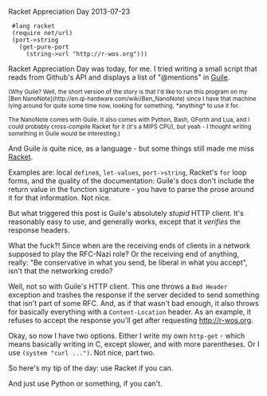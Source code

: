 Racket Appreciation Day
2013-07-23


     #lang racket
     (require net/url)
     (port->string
       (get-pure-port
         (string->url "http://r-wos.org")))

Racket Appreciation Day was today, for me. I tried writing a small script
that reads from Github's API and displays a list
of "@mentions" in [Guile](http://www.gnu.org/software/guile/).

<small>
(Why Guile? Well, the short version of the story is
that I'd like to run this program on my [Ben NanoNote](http://en.qi-hardware.com/wiki/Ben_NanoNote)
since I have that machine lying around for quite some time now,
looking for something, *anything* to use it for.

The NanoNote comes with Guile. It also comes with Python, Bash,
GForth and Lua, and I could probably cross-compile Racket for it
(it's a MIPS CPU), but yeah - I thought writing something in Guile
would be interesting.)
</small>

And Guile *is* quite nice, as a language - but some things
still made me miss [Racket](http://racket-lang.org).

Examples are: local `define`s, `let-values`, `port->string`, Racket's
`for` loop forms, and the quality of the documentation:
Guile's docs don't include the return value in the function signature - 
you have to parse the prose around it for that information. Not nice.

But what triggered this post is Guile's absolutely *stupid* HTTP client.
It's reasonably easy to use, and generally works, except that it
*verifies* the response headers.

What the fuck?! Since when are the receiving ends of clients in a
network supposed to play the RFC-Nazi role? Or the receiving end
of anything, really: "Be conservative in what you send, be liberal
in what you accept", isn't that the networking credo?

Well, not so with Guile's HTTP client. This one throws a `Bad Header` exception
and trashes the response if the server decided to send something that isn't
part of some RFC. And, as if that wasn't bad enough, it also throws
for basically everything with a `Content-Location` header. As an example,
it refuses to accept the response you'll get after
requesting <http://r-wos.org>.

Okay, so now I have two options. Either I write my own `http-get` - which means
basically writing in C, except slower, and with more parentheses.
Or I use `(system "curl ...")`. Not nice, part two.

So here's my tip of the day: use Racket if you can.

And just use Python or something, if you can't.


